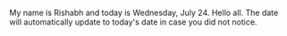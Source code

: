 My name is Rishabh and today is Wednesday, July 24. Hello all. The date will automatically update to today's date in case you did not notice.
